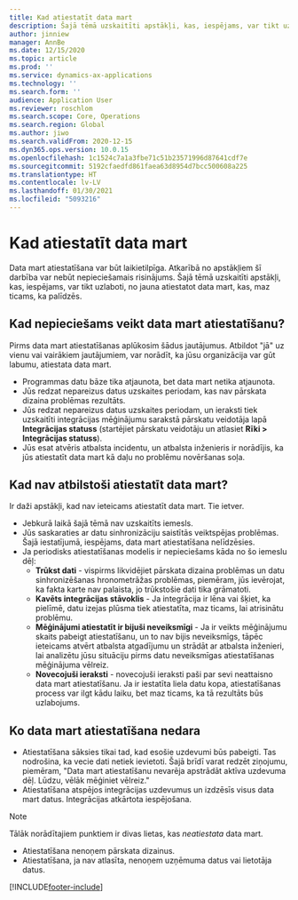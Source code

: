 ```yaml
---
title: Kad atiestatīt data mart
description: Šajā tēmā uzskaitīti apstākļi, kas, iespējams, var tikt uzlaboti, no jauna atiestatot data mart, kas, maz ticams, ka palīdzēs.
author: jinniew
manager: AnnBe
ms.date: 12/15/2020
ms.topic: article
ms.prod: ''
ms.service: dynamics-ax-applications
ms.technology: ''
ms.search.form: ''
audience: Application User
ms.reviewer: roschlom
ms.search.scope: Core, Operations
ms.search.region: Global
ms.author: jiwo
ms.search.validFrom: 2020-12-15
ms.dyn365.ops.version: 10.0.15
ms.openlocfilehash: 1c1524c7a1a3fbe71c51b23571996d87641cdf7e
ms.sourcegitcommit: 5192cfaedfd861faea63d8954d7bcc500608a225
ms.translationtype: HT
ms.contentlocale: lv-LV
ms.lasthandoff: 01/30/2021
ms.locfileid: "5093216"
---
```

# <a name="when-to-reset-a-data-mart"></a>Kad atiestatīt data mart

Data mart atiestatīšana var būt laikietilpīga. Atkarībā no apstākļiem šī darbība var nebūt nepieciešamais risinājums. Šajā tēmā uzskaitīti apstākļi, kas, iespējams, var tikt uzlaboti, no jauna atiestatot data mart, kas, maz ticams, ka palīdzēs.  

## <a name="when-do-you-need-to-do-a-data-mart-reset"></a>Kad nepieciešams veikt data mart atiestatīšanu?
Pirms data mart atiestatīšanas aplūkosim šādus jautājumus. Atbildot "jā" uz vienu vai vairākiem jautājumiem, var norādīt, ka jūsu organizācija var gūt labumu, atiestata data mart.

- Programmas datu bāze tika atjaunota, bet data mart netika atjaunota.
- Jūs redzat nepareizus datus uzskaites periodam, kas nav pārskata dizaina problēmas rezultāts.
- Jūs redzat nepareizus datus uzskaites periodam, un ieraksti tiek uzskaitīti integrācijas mēģinājumu sarakstā pārskatu veidotāja lapā **Integrācijas statuss** (startējiet pārskatu veidotāju un atlasiet **Rīki > Integrācijas statuss**).
- Jūs esat atvēris atbalsta incidentu, un atbalsta inženieris ir norādījis, ka jūs atiestatīt data mart kā daļu no problēmu novēršanas soļa.
 
## <a name="when-its-not-appropriate-to-reset-a-data-mart"></a>Kad nav atbilstoši atiestatīt data mart?
Ir daži apstākļi, kad nav ieteicams atiestatīt data mart. Tie ietver. 

- Jebkurā laikā šajā tēmā nav uzskaitīts iemesls.
- Jūs saskaraties ar datu sinhronizāciju saistītās veiktspējas problēmas. Šajā iestatījumā, iespējams, data mart atiestatīšana nelīdzēsies.
- Ja periodisks atiestatīšanas modelis ir nepieciešams kāda no šo iemeslu dēļ: 
  - **Trūkst dati** - vispirms likvidējiet pārskata dizaina problēmas un datu sinhronizēšanas hronometrāžas problēmas, piemēram, jūs ievērojat, ka fakta karte nav palaista, jo trūkstošie dati tika grāmatoti.
  - **Kavēts integrācijas stāvoklis** - Ja integrācija ir lēna vai šķiet, ka pielīmē, datu izejas plūsma tiek atiestatīta, maz ticams, lai atrisinātu problēmu.
  - **Mēģinājumi atiestatīt ir bijuši neveiksmīgi** - Ja ir veikts mēģinājumu skaits pabeigt atiestatīšanu, un to nav bijis neveiksmīgs, tāpēc ieteicams atvērt atbalsta atgadījumu un strādāt ar atbalsta inženieri, lai analizētu jūsu situāciju pirms datu neveiksmīgas atiestatīšanas mēģinājuma vēlreiz.
  - **Novecojuši ieraksti** - novecojuši ieraksti paši par sevi neattaisno data mart atiestatīšanu. Ja ir iestatīta liela datu kopa, atiestatīšanas process var ilgt kādu laiku, bet maz ticams, ka tā rezultāts būs uzlabojums.
 
## <a name="what-a-data-mart-reset-does-not-do"></a>Ko data mart atiestatīšana nedara  
- Atiestatīšana sāksies tikai tad, kad esošie uzdevumi būs pabeigti. Tas nodrošina, ka vecie dati netiek ievietoti. Šajā brīdī varat redzēt ziņojumu, piemēram, "Data mart atiestatīšanu nevarēja apstrādāt aktīva uzdevuma dēļ. Lūdzu, vēlāk mēģiniet vēlreiz."
- Atiestatīšana atspējos integrācijas uzdevumus un izdzēsīs visus data mart datus. Integrācijas atkārtota iespējošana.

> [!NOTE]
> Tālāk norādītajiem punktiem ir divas lietas, kas *neatiestata* data mart. <br>
> - Atiestatīšana nenoņem pārskata dizainus. <br>
> - Atiestatīšana, ja nav atlasīta, nenoņem uzņēmuma datus vai lietotāja datus.


[!INCLUDE[footer-include](../../../includes/footer-banner.md)]